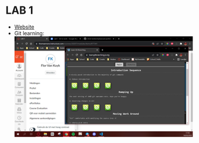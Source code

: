 # LAB 1

- [Website]()
- Git learning: ![Gitlearning](https://github.com/FlorVk/imd-webtechadvanced-portfolio/blob/master/lab1-github/githublearning.PNG)
